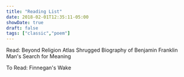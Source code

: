 ```yaml
---
title: "Reading List"
date: 2018-02-01T12:35:11-05:00
showDate: true
draft: false
tags: ["classic","poem"]
---
```


Read:
    Beyond Religion
    Atlas Shrugged
    Biography of Benjamin Franklin
    Man's Search for Meaning

To Read:
    Finnegan's Wake